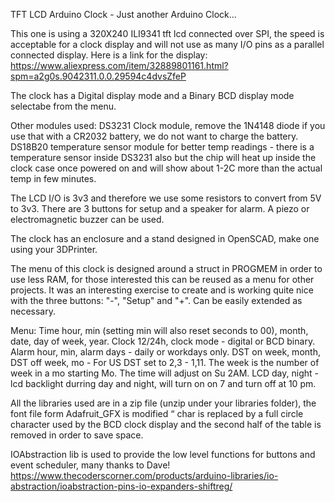 ﻿TFT LCD Arduino Clock - Just another Arduino Clock...

This one is using a 320X240 ILI9341 tft lcd connected over SPI, the speed is acceptable for a clock display and will not use as many I/O pins as a parallel connected display.
Here is a link for the display:
https://www.aliexpress.com/item/32889801161.html?spm=a2g0s.9042311.0.0.29594c4dvsZfeP

The clock has a Digital display mode and a Binary BCD display mode selectabe from the menu.

Other modules used: DS3231 Clock module, remove the 1N4148 diode if you use that with a CR2032 battery, we do not want to charge the battery. DS18B20 temperature sensor module for better temp readings - there is a temperature sensor inside DS3231 also but the chip will heat up inside the clock case once powered on and will show about 1-2C more than the actual temp in few minutes.

The LCD I/O is 3v3 and therefore we use some resistors to convert from 5V to 3v3. There are 3 buttons for setup and a speaker for alarm. A piezo  or electromagnetic buzzer can be used.

The clock has an enclosure and a stand designed in OpenSCAD, make one using your 3DPrinter.

The menu of this clock is designed around a struct in PROGMEM in order to use less RAM, for those interested this can be reused as a menu for other projects. It was an interesting exercise to create and is working quite nice with the three buttons: "-", "Setup" and "+". Can be easily extended as necessary.

Menu:
Time hour, min (setting min will also reset seconds to 00), month, date, day of week, year.
Clock 12/24h, clock mode - digital or BCD binary.
Alarm hour, min, alarm days - daily or workdays only.
DST on week, month, DST off week, mo - For US DST set to 2,3 - 1,11. The week is the number of week in a mo starting Mo. The time will adjust on Su 2AM.
LCD day, night - lcd backlight durring day and night, will turn on on 7 and turn off at 10 pm.

All the libraries used are in a zip file (unzip under your libraries folder), the font file form Adafruit_GFX is modified “ char is replaced by a full circle character used by the BCD clock display and the second half of the table is removed in order to save space.

IOAbstraction lib is used to provide the low level functions for buttons and event scheduler, many thanks to Dave!
https://www.thecoderscorner.com/products/arduino-libraries/io-abstraction/ioabstraction-pins-io-expanders-shiftreg/




